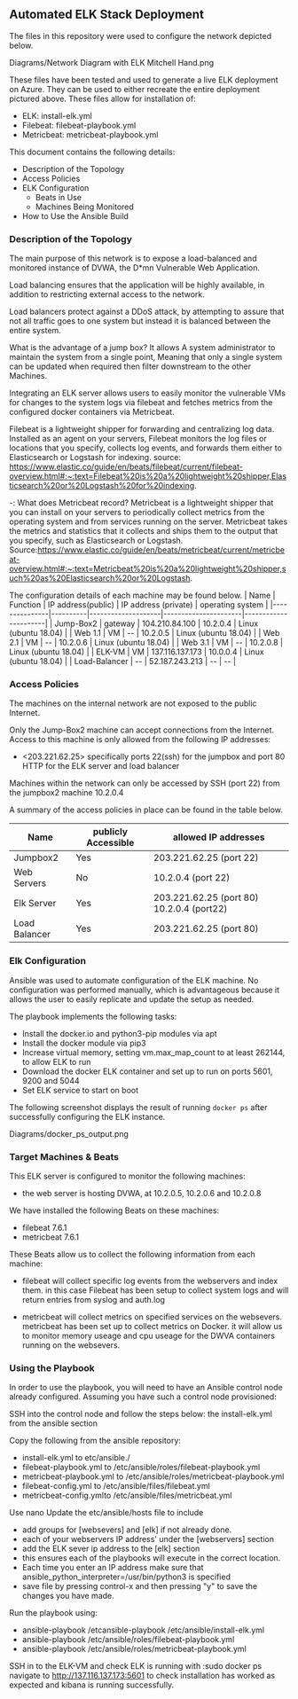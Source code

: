 ## Automated ELK Stack Deployment

The files in this repository were used to configure the network depicted below.

Diagrams/Network Diagram with ELK Mitchell Hand.png

These files have been tested and used to generate a live ELK deployment on Azure. They can be used to either recreate the entire deployment pictured above. These files allow for installation of:

  - ELK: install-elk.yml
  - Filebeat: filebeat-playbook.yml
  - Metricbeat: metricbeat-playbook.yml

This document contains the following details:

- Description of the Topology
- Access Policies
- ELK Configuration
  - Beats in Use
  - Machines Being Monitored
- How to Use the Ansible Build


### Description of the Topology

The main purpose of this network is to expose a load-balanced and monitored instance of DVWA, the D*mn Vulnerable Web Application.

Load balancing ensures that the application will be highly available, in addition to restricting external access to the network.

Load balancers protect against a DDoS attack, by attempting to assure that not all traffic goes to one system but instead it is balanced between the entire system.

What is the advantage of a jump box? 
It allows A system administrator to maintain the system from a single point, 
Meaning that only a single system can be updated when required then filter downstream to the other Machines.

Integrating an ELK server allows users to easily monitor the vulnerable VMs for changes to the system logs via filebeat and fetches metrics from the configured docker containers via Metricbeat.

Filebeat is a lightweight shipper for forwarding and centralizing log data. 
Installed as an agent on your servers, Filebeat monitors the log files or locations that you specify, collects log events, and forwards them either to Elasticsearch or Logstash for indexing.
source: https://www.elastic.co/guide/en/beats/filebeat/current/filebeat-overview.html#:~:text=Filebeat%20is%20a%20lightweight%20shipper,Elasticsearch%20or%20Logstash%20for%20indexing.

-: What does Metricbeat record?
Metricbeat is a lightweight shipper that you can install on your servers to periodically collect metrics from the operating system and from services running on the server. 
Metricbeat takes the metrics and statistics that it collects and ships them to the output that you specify, such as Elasticsearch or Logstash.
Source:https://www.elastic.co/guide/en/beats/metricbeat/current/metricbeat-overview.html#:~:text=Metricbeat%20is%20a%20lightweight%20shipper,such%20as%20Elasticsearch%20or%20Logstash.

The configuration details of each machine may be found below.
| Name          | Function | IP address(public) | IP address (private) | operating system     |
|---------------|----------|--------------------|----------------------|----------------------|
| Jump-Box2     | gateway  | 104.210.84.100     | 10.2.0.4             | Linux (ubuntu 18.04) |
| Web 1.1       | VM       | --                 | 10.2.0.5             | Linux (ubuntu 18.04) |
| Web 2.1       | VM       | --                 | 10.2.0.6             | Linux (ubuntu 18.04) |
| Web 3.1       | VM       | --                 | 10.2.0.8             | Linux (ubuntu 18.04) |
| ELK-VM        | VM       | 137.116.137.173    | 10.0.0.4             | Linux (ubuntu 18.04) |
| Load-Balancer | --       | 52.187.243.213     | --                   | --                   |
### Access Policies

The machines on the internal network are not exposed to the public Internet. 

Only the Jump-Box2 machine can accept connections from the Internet. Access to this machine is only allowed from the following IP addresses:
- <203.221.62.25> 
specifically ports 22(ssh) for the jumpbox and port 80 HTTP for the ELK server and load balancer


Machines within the network can only be accessed by SSH (port 22) from the jumpbox2 machine 10.2.0.4

A summary of the access policies in place can be found in the table below.

| Name          | publicly Accessible | allowed IP addresses                      |
|---------------|---------------------|-------------------------------------------|
| Jumpbox2      | Yes                 | 203.221.62.25 (port 22)                   |
| Web Servers   | No                  | 10.2.0.4 (port 22)                        |
| Elk Server    | Yes                 | 203.221.62.25 (port 80) 10.2.0.4 (port22) |
| Load Balancer | Yes                 | 203.221.62.25 (port 80)                   |


### Elk Configuration

Ansible was used to automate configuration of the ELK machine. 
No configuration was performed manually, which is advantageous because it allows the user to easily replicate and update the setup as needed.

The playbook implements the following tasks:
- Install the docker.io and python3-pip modules via apt
- Install the docker module via pip3
- Increase virtual memory, setting vm.max_map_count to at least 262144, to allow ELK to run
- Download the docker ELK container and set up to run on ports 5601, 9200 and 5044
- Set ELK service to start on boot

The following screenshot displays the result of running `docker ps` after successfully configuring the ELK instance.

Diagrams/docker_ps_output.png

### Target Machines & Beats
This ELK server is configured to monitor the following machines:
- the web server is hosting DVWA, at 10.2.0.5, 10.2.0.6 and 10.2.0.8

We have installed the following Beats on these machines:
- filebeat 7.6.1 
- metricbeat 7.6.1

These Beats allow us to collect the following information from each machine:

- filebeat will collect specific log events from the webservers and index them. in this case Filebeat has been setup to collect system logs and will return entries from syslog and auth.log

- metricbeat will collect metrics on specified services on the websevers. metricbeat has been set up to collect metrics on Docker. it will allow us to monitor memory useage and cpu useage for the DWVA containers running on the websevers. 


### Using the Playbook
In order to use the playbook, you will need to have an Ansible control node already configured. Assuming you have such a control node provisioned: 

SSH into the control node and follow the steps below:
the install-elk.yml from the ansible section

 Copy the following from the ansible repository:
 - install-elk.yml to etc/ansible./
 - filebeat-playbook.yml to /etc/ansible/roles/filebeat-playbook.yml
 - metricbeat-playbook.yml to /etc/ansible/roles/metricbeat-playbook.yml
 - filebeat-config.yml to /etc/ansible/files/filebeat.yml
 - metricbeat-config.ymlto /etc/ansible/files/metricbeat.yml
 
Use nano Update the etc/ansible/hosts file to include
- add groups for [websevers] and [elk] if not already done.
- each of your webservers IP address' under the [webservers] section
- add the ELK sever ip address to the [elk] section
- this ensures each of the playbooks will execute in the correct location.
- Each time you enter an IP address make sure that ansible_python_interpreter=/usr/bin/python3 is specified 
- save file by pressing control-x and then pressing "y" to save the changes you have made.

Run the playbook using:

- ansible-playbook /etcansible-playbook /etc/ansible/install-elk.yml
- ansible-playbook /etc/ansible/roles/filebeat-playbook.yml
- ansible-playbook /etc/ansible/roles/metricbeat-playbook.yml

SSH in to the ELK-VM and check ELK is running with :sudo docker ps 
navigate to http://137.116.137.173:5601 to check installation has worked as expected and kibana is running successfully.


